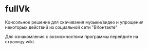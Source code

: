 # fullVk
Консольное решение для скачивания музыки/видео и упрощения некоторых действий из социальной сети "ВКонтакте"

Для ознакомления с возможностями программы перейдите на страницу wiki.
